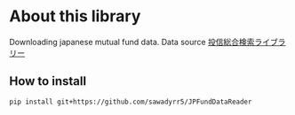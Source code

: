 # About this library
Downloading japanese mutual fund data.
Data source [投信総合検索ライブラリー](http://tskl.toushin.or.jp/)

## How to install
```buildoutcfg
pip install git+https://github.com/sawadyrr5/JPFundDataReader
```
